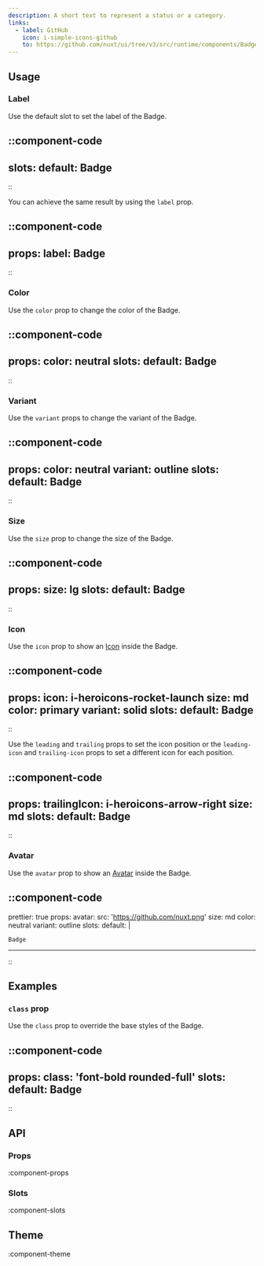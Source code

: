 ```yaml
---
description: A short text to represent a status or a category.
links:
  - label: GitHub
    icon: i-simple-icons-github
    to: https://github.com/nuxt/ui/tree/v3/src/runtime/components/Badge.vue
---
```


## Usage

### Label

Use the default slot to set the label of the Badge.

::component-code
---
slots:
  default: Badge
---
::

You can achieve the same result by using the `label` prop.

::component-code
---
props:
  label: Badge
---
::

### Color

Use the `color` prop to change the color of the Badge.

::component-code
---
props:
  color: neutral
slots:
  default: Badge
---
::

### Variant

Use the `variant` props to change the variant of the Badge.

::component-code
---
props:
  color: neutral
  variant: outline
slots:
  default: Badge
---
::

### Size

Use the `size` prop to change the size of the Badge.

::component-code
---
props:
  size: lg
slots:
  default: Badge
---
::

### Icon

Use the `icon` prop to show an [Icon](/components/icon) inside the Badge.

::component-code
---
props:
  icon: i-heroicons-rocket-launch
  size: md
  color: primary
  variant: solid
slots:
  default: Badge
---
::

Use the `leading` and `trailing` props to set the icon position or the `leading-icon` and `trailing-icon` props to set a different icon for each position.

::component-code
---
props:
  trailingIcon: i-heroicons-arrow-right
  size: md
slots:
  default: Badge
---
::

### Avatar

Use the `avatar` prop to show an [Avatar](/components/avatar) inside the Badge.

::component-code
---
prettier: true
props:
  avatar:
    src: 'https://github.com/nuxt.png'
  size: md
  color: neutral
  variant: outline
slots:
  default: |

    Badge
---
::

## Examples

### `class` prop

Use the `class` prop to override the base styles of the Badge.

::component-code
---
props:
  class: 'font-bold rounded-full'
slots:
  default: Badge
---
::

## API

### Props

:component-props

### Slots

:component-slots

## Theme

:component-theme
